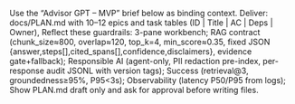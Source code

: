 Use the “Advisor GPT – MVP” brief below as binding context. 
Deliver: docs/PLAN.md with 10–12 epics and task tables (ID | Title | AC | Deps | Owner), 
Reflect these guardrails: 3-pane workbench; RAG contract (chunk_size≈800, overlap≈120, top_k=4, min_score≈0.35, fixed JSON {answer,steps[],cited_spans[],confidence,disclaimers}, evidence gate+fallback); 
Responsible AI (agent-only, PII redaction pre-index, per-response audit JSONL with version tags); 
Success (retrieval@3, groundedness≥95%, P95<3s); 
Observability (latency P50/P95 from logs); 
Show PLAN.md draft only and ask for approval before writing files.